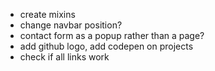 - create mixins
- change navbar position?
- contact form as a popup rather than a page?
- add github logo, add codepen on projects
- check if all links work
